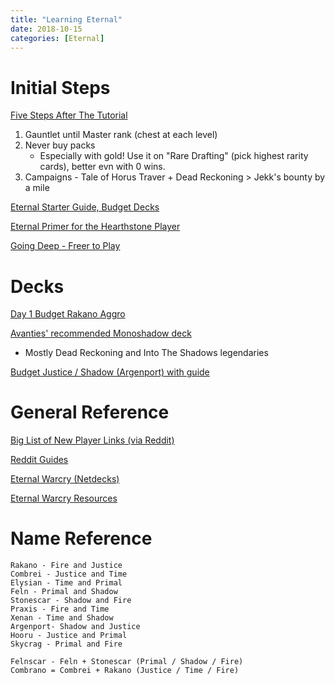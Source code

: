 ```yaml
---
title: "Learning Eternal"
date: 2018-10-15
categories: [Eternal]
---
```


# Initial Steps

[Five Steps After The Tutorial](https://eternaltitans.com/a-rockpackers-guide-for-new-players/)
1. Gauntlet until Master rank (chest at each level)
1. Never buy packs
    - Especially with gold! Use it on "Rare Drafting" (pick highest rarity cards), better evn with 0 wins.
2. Campaigns - Tale of Horus Traver + Dead Reckoning > Jekk's bounty by a mile

[Eternal Starter Guide, Budget Decks](https://rngeternal.com/2017/08/04/eternal-starter-guide/)

[Eternal Primer for the Hearthstone Player](www.numotgaming.com/eternal-primer-hearthstone-player/)

[Going Deep - Freer to Play](https://rngeternal.com/2017/01/23/going-deep-freer-to-play/)

# Decks

[Day 1 Budget Rakano Aggro](https://eternalwarcry.com/decks/details/jcd6DPbYn8s/day-1-budget-rakano)

[Avanties' recommended Monoshadow deck](https://eternalwarcry.com/decks/details/rI1O6185IDw/into-the-shadowlands-top-40-masters)
- Mostly Dead Reckoning and Into The Shadows legendaries

[Budget Justice / Shadow (Argenport) with guide](https://eternalwarcry.com/decks/details/S071ykERwhs/budget-argenport-deck-w-video-deck-tech-explanation)

# General Reference

[Big List of New Player Links (via Reddit)](https://www.reddit.com/r/EternalCardGame/comments/6q9f39/the_big_giant_list_of_new_player_links/?st=j610jh2f&sh=5fd74367)

[Reddit Guides](https://www.reddit.com/r/EternalCardGame/wiki/guides)

[Eternal Warcry (Netdecks)](https://eternalwarcry.com/)

[Eternal Warcry Resources](https://eternalwarcry.com/resources)

# Name Reference

    Rakano - Fire and Justice
    Combrei - Justice and Time
    Elysian - Time and Primal
    Feln - Primal and Shadow
    Stonescar - Shadow and Fire    
    Praxis - Fire and Time
    Xenan - Time and Shadow
    Argenport- Shadow and Justice
    Hooru - Justice and Primal
    Skycrag - Primal and Fire

    Felnscar - Feln + Stonescar (Primal / Shadow / Fire)
    Combrano = Combrei + Rakano (Justice / Time / Fire)


